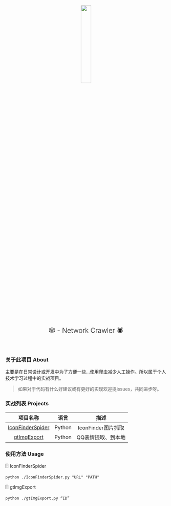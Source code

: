 <p align="center">
<img src="https://i.loli.net/2021/02/22/Yxuj3divSfaV7bA.png" alt=""  width=25% height=25%>
<h2 align="center" style="text-align: center; font-weight: 300;">🕸️ - Network Crawler 🕷️</h2>
<p align="center">
<img src="https://img.shields.io/github/languages/top/FreeXMelody/NetworkCrawler?style=for-the-badge" alt="">
<img src="https://img.shields.io/bitbucket/issues/FreeXMelody/NetworkCrawler?style=for-the-badge" alt="">
</p>
</p>


### 关于此项目 About
主要是在日常设计或开发中为了方便一些...使用爬虫减少人工操作。所以属于个人技术学习过程中的实战项目。
> 如果对于代码有什么好建议或有更好的实现欢迎提issues，共同进步呀。

### 实战列表 Projects
|                        项目名称                         |  语言  |        描述        |
| :-----------------------------------------------------: | :----: | :----------------: |
| [IconFinderSpider](./PythonCrawler/IconFinderSpider.py) | Python | IconFinder图片抓取 |
|      [gtImgExport](./PythonCrawler/gtImgExport.py)      | Python | QQ表情提取、到本地 |

### 使用方法 Usage
🗄️ IconFinderSpider 
```
python ./IconFinderSpider.py "URL" "PATH"
```

🗄️ gtImgExport 
```
python ./gtImgExport.py “ID”
```

